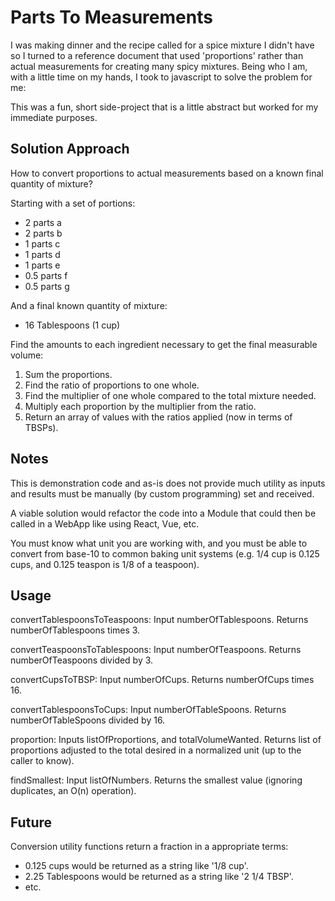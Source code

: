 # Parts To Measurements

I was making dinner and the recipe called for a spice mixture I didn't have so I turned to a reference document that used 'proportions' rather than actual measurements for creating many spicy mixtures. Being who I am, with a little time on my hands, I took to javascript to solve the problem for me:

This was a fun, short side-project that is a little abstract but worked for my immediate purposes.

## Solution Approach

How to convert proportions to actual measurements based on a known final quantity of mixture?

Starting with a set of portions:

- 2 parts a
- 2 parts b
- 1 parts c
- 1 parts d
- 1 parts e
- 0.5 parts f
- 0.5 parts g

And a final known quantity of mixture:

- 16 Tablespoons (1 cup)

Find the amounts to each ingredient necessary to get the final measurable volume:

1. Sum the proportions.
1. Find the ratio of proportions to one whole.
1. Find the multiplier of one whole compared to the total mixture needed.
1. Multiply each proportion by the multiplier from the ratio.
1. Return an array of values with the ratios applied (now in terms of TBSPs).

## Notes

This is demonstration code and as-is does not provide much utility as inputs and results must be manually (by custom programming) set and received.

A viable solution would refactor the code into a Module that could then be called in a WebApp like using React, Vue, etc.

You must know what unit you are working with, and you must be able to convert from base-10 to common baking unit systems (e.g. 1/4 cup is 0.125 cups, and 0.125 teaspon is 1/8 of a teaspoon).

## Usage

convertTablespoonsToTeaspoons: Input numberOfTablespoons. Returns numberOfTablespoons times 3.

convertTeaspoonsToTablespoons: Input numberOfTeaspoons. Returns numberOfTeaspoons divided by 3.

convertCupsToTBSP: Input numberOfCups. Returns numberOfCups times 16.

convertTablespoonsToCups: Input numberOfTableSpoons. Returns numberOfTableSpoons divided by 16.

proportion: Inputs listOfProportions, and totalVolumeWanted. Returns list of proportions adjusted to the total desired in a normalized unit (up to the caller to know).

findSmallest: Input listOfNumbers. Returns the smallest value (ignoring duplicates, an O(n) operation).

## Future

Conversion utility functions return a fraction in a appropriate terms:

- 0.125 cups would be returned as a string like '1/8 cup'.
- 2.25 Tablespoons would be returned as a string like '2 1/4 TBSP'.
- etc.
